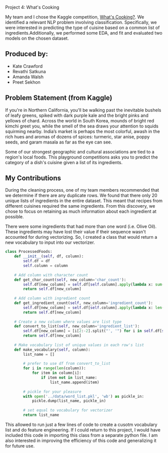 Project 4: What's Cooking

My team and I chose the Kaggle competition, [What's Cooking?](https://www.kaggle.com/c/whats-cooking). We identified a relevant NLP problem involving classification. Specifically, we were interested in predicting the type of cuisine based on a common list of ingredients.Additionally, we performed some EDA, and fit and evaluated two models on the chosen dataset.

## Produced by:
- Kate Crawford
- Revathi Satkuna
- Amanda Walsh
- Preet Sekhon

## Problem Statement (from Kaggle)

If you're in Northern California, you'll be walking past the inevitable bushels of leafy greens, spiked with dark purple kale and the bright pinks and yellows of chard. Across the world in South Korea, mounds of bright red kimchi greet you, while the smell of the sea draws your attention to squids squirming nearby. India’s market is perhaps the most colorful, awash in the rich hues and aromas of dozens of spices: turmeric, star anise, poppy seeds, and garam masala as far as the eye can see.

Some of our strongest geographic and cultural associations are tied to a region's local foods. This playground competitions asks you to predict the category of a dish's cuisine given a list of its ingredients. 

## My Contributions

During the cleaning process, one of my team members recommended that we determine if there are any duplicate rows. We found that there only 20 unique lists of ingredients in the entire dataset. This meant that recipes from different cuisines required the same ingredients. From this discovery, we chose to focus on retaining as much information about each ingredient at possible.

There were some ingredients that had more than one word (i.e. Olive Oil). These ingredients may have lost their value if their sequence wasn't accounted for during vectorizing. So, I created a class that would return a new vocabulary to input into our vectorizer. 

```Python
class ProcessedFoods:
    def __init__(self, df, column):
        self.df = df
        self.column = column
        
    # Add column with character count
    def get_char_count(self, new_column='char_count'):
        self.df[new_column] = self.df[self.column].apply(lambda x: sum([len(item) for item in x]))
        return self.df[new_column]
    
    # Add column with ingredient count 
    def get_ingredient_count(self, new_column='ingredient_count'):
        self.df[new_column] = self.df[self.column].apply(lambda x: len(str(x).split(',')))
        return self.df[new_column]
    
    # Create a new column where values are list type
    def convert_to_list(self, new_column='ingredient_list'): 
        self.df[new_column] = [i[2:-2].split("', '") for i in self.df[self.column]]
        return self.df[new_column]
    
    # Make vocabulary list of unique values in each row's list
    def make_vocabulary(self, column):
        list_name = []
        
        # prefer to use df from convert_to_list
        for i in range(len(column)):
            for item in column[i]:
                if item not in list_name:
                    list_name.append(item)
                        
        # pickle for your pleasure
        with open('../data/word_list.pkl', 'wb') as pickle_in:
            pickle.dump(list_name, pickle_in)
        
        # set equal to vocabulary for vectorizer
        return list_name
```

This allowed to run just a few lines of code to create a cusotm vocabulary list and do feature engineering. If I could return to this project, I would have included this code in importing this class from a separate python file. I am also interested in improving the efficiency of this code and generalizing it for future use.
